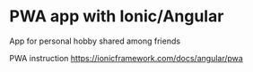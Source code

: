 # PWA app with Ionic/Angular
App for personal hobby shared among friends

PWA instruction
https://ionicframework.com/docs/angular/pwa
